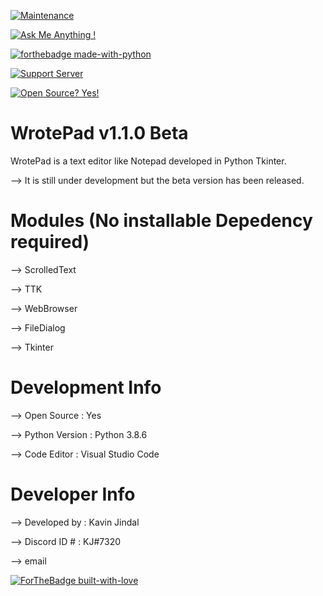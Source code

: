 [![Maintenance](https://img.shields.io/badge/Maintained%3F-yes-green.svg)](https://GitHub.com/Naereen/StrapDown.js/graphs/commit-activity)

[![Ask Me Anything !](https://img.shields.io/badge/Ask%20me-anything-1abc9c.svg)](https://GitHub.com/Naereen/ama)

[![forthebadge made-with-python](http://ForTheBadge.com/images/badges/made-with-python.svg)](https://www.python.org/)

[![Support Server](https://img.shields.io/discord/591914197219016707.svg?label=Discord&logo=Discord&colorB=7289da&style=for-the-badge)](https://discord.gg/qdpd7mc)



[![Open Source? Yes!](https://badgen.net/badge/Open%20Source%20%3F/Yes%21/blue?icon=github)](https://github.com/Naereen/badges/)

# WrotePad v1.1.0 Beta
WrotePad is a text editor like Notepad developed in Python Tkinter. 

--> It is still under development but the beta version has been released.

# Modules (No installable Depedency required)
--> ScrolledText

--> TTK

--> WebBrowser

--> FileDialog

--> Tkinter

# Development Info

--> Open Source    : Yes

--> Python Version : Python 3.8.6

--> Code Editor    : Visual Studio Code

# Developer Info 

--> Developed by : Kavin Jindal

--> Discord ID # : KJ#7320

--> email


[![ForTheBadge built-with-love](http://ForTheBadge.com/images/badges/built-with-love.svg)](https://GitHub.com/Naereen/)

